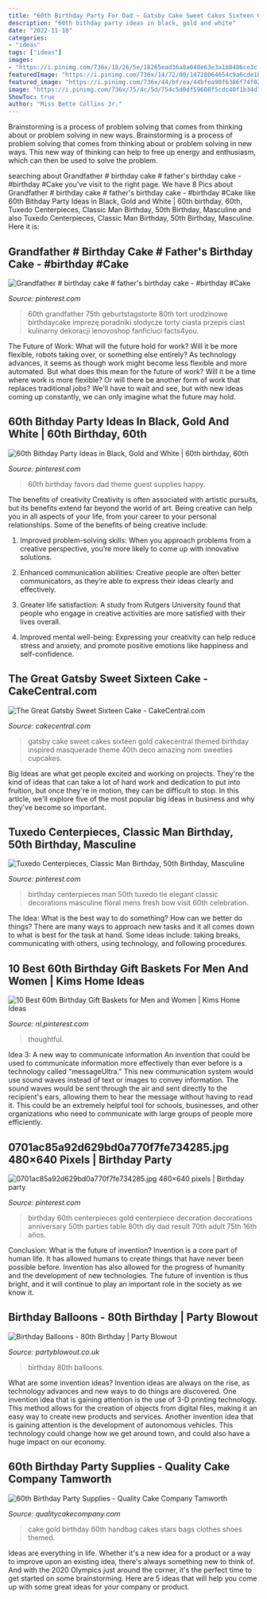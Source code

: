 ```yaml
---
title: "60th Birthday Party For Dad ~ Gatsby Cake Sweet Cakes Sixteen Gold Cakecentral Themed Birthday Inspired Masquerade Theme 40th Deco Amazing Nom Sweeties Cupcakes"
description: "60th bithday party ideas in black, gold and white"
date: "2022-11-10"
categories:
- "ideas"
tags: ["ideas"]
images:
- "https://i.pinimg.com/736x/18/26/5e/18265ead36a8a048e63e3a1b8486ce3c.jpg"
featuredImage: "https://i.pinimg.com/736x/14/72/80/14728064654c9a6cde1b4a2af7d409ef.jpg"
featured_image: "https://i.pinimg.com/736x/44/bf/ea/44bfea90f6386f74f029a980649cc8c0.jpg"
image: "https://i.pinimg.com/736x/75/4c/5d/754c5d0df59608f5cdc40f1b34d799f7.jpg"
ShowToc: true
author: "Miss Bette Collins Jr."
---
```



Brainstorming is a process of problem solving that comes from thinking about or problem solving in new ways.
Brainstorming is a process of problem solving that comes from thinking about or problem solving in new ways. This new way of thinking can help to free up energy and enthusiasm, which can then be used to solve the problem.

	

		
searching about Grandfather # birthday cake # father&#039;s birthday cake - #birthday #Cake you've visit to the right page. We have 8 Pics about Grandfather # birthday cake # father&#039;s birthday cake - #birthday #Cake like 60th Bithday Party Ideas in Black, Gold and White | 60th birthday, 60th, Tuxedo Centerpieces, Classic Man Birthday, 50th Birthday, Masculine and also Tuxedo Centerpieces, Classic Man Birthday, 50th Birthday, Masculine. Here it is:
		
    
## Grandfather # Birthday Cake # Father&#039;s Birthday Cake - #birthday #Cake

<img loading=lazy src="https://i.pinimg.com/736x/44/bf/ea/44bfea90f6386f74f029a980649cc8c0.jpg" onerror="this.onerror=null;this.src='https://tse1.mm.bing.net/th?id=OIP.WSi_uPlwlgTetC0EbVSMyQHaNK&amp;pid=15.1';" alt="Grandfather # birthday cake # father&#039;s birthday cake - #birthday #Cake">

_Source: pinterest.com_

>60th grandfather 75th geburtstagstorte 80th tort urodzinowe birthdaycake imprezę poradniki słodycze torty ciasta przepis ciast kulinarny dekoracji lenovoshop fanficluci facts4you. 

	

The Future of Work: What will the future hold for work? Will it be more flexible, robots taking over, or something else entirely?
As technology advances, it seems as though work might become less flexible and more automated. But what does this mean for the future of work? Will it be a time where work is more flexible? Or will there be another form of work that replaces traditional jobs? We'll have to wait and see, but with new ideas coming up constantly, we can only imagine what the future may hold.

    
## 60th Bithday Party Ideas In Black, Gold And White | 60th Birthday, 60th

<img loading=lazy src="https://i.pinimg.com/736x/75/4c/5d/754c5d0df59608f5cdc40f1b34d799f7.jpg" onerror="this.onerror=null;this.src='https://tse3.mm.bing.net/th?id=OIP.tjxv0H0OV5ZSAgNP7ZimPwHaLH&amp;pid=15.1';" alt="60th Bithday Party Ideas in Black, Gold and White | 60th birthday, 60th">

_Source: pinterest.com_

>60th birthday favors dad theme guest supplies happy. 

	

The benefits of creativity
Creativity is often associated with artistic pursuits, but its benefits extend far beyond the world of art. Being creative can help you in all aspects of your life, from your career to your personal relationships.
Some of the benefits of being creative include:

1. Improved problem-solving skills: When you approach problems from a creative perspective, you’re more likely to come up with innovative solutions.

2. Enhanced communication abilities: Creative people are often better communicators, as they’re able to express their ideas clearly and effectively.

3. Greater life satisfaction: A study from Rutgers University found that people who engage in creative activities are more satisfied with their lives overall.

4. Improved mental well-being: Expressing your creativity can help reduce stress and anxiety, and promote positive emotions like happiness and self-confidence.

    
## The Great Gatsby Sweet Sixteen Cake - CakeCentral.com

<img loading=lazy src="https://cdn001.cakecentral.com/gallery/2015/04/900_EODoVhPJ9U-the-great-gatsby-sweet-sixteen-cake.jpg" onerror="this.onerror=null;this.src='https://tse1.mm.bing.net/th?id=OIP.TTgyw0ve3CIs3C3eg3j9AgHaJ4&amp;pid=15.1';" alt="The Great Gatsby Sweet Sixteen Cake - CakeCentral.com">

_Source: cakecentral.com_

>gatsby cake sweet cakes sixteen gold cakecentral themed birthday inspired masquerade theme 40th deco amazing nom sweeties cupcakes. 

	

Big Ideas are what get people excited and working on projects. They're the kind of ideas that can take a lot of hard work and dedication to put into fruition, but once they're in motion, they can be difficult to stop. In this article, we'll explore five of the most popular big ideas in business and why they've become so important.

    
## Tuxedo Centerpieces, Classic Man Birthday, 50th Birthday, Masculine

<img loading=lazy src="https://i.pinimg.com/736x/18/26/5e/18265ead36a8a048e63e3a1b8486ce3c.jpg" onerror="this.onerror=null;this.src='https://tse1.mm.bing.net/th?id=OIP.SH3t_7bHAo9uM9M4EB_E0gAAAA&amp;pid=15.1';" alt="Tuxedo Centerpieces, Classic Man Birthday, 50th Birthday, Masculine">

_Source: pinterest.com_

>birthday centerpieces man 50th tuxedo tie elegant classic decorations masculine floral mens fresh bow visit 60th celebration. 

	

The Idea: What is the best way to do something?
How can we better do things? There are many ways to approach new tasks and it all comes down to what is best for the task at hand. Some ideas include: taking breaks, communicating with others, using technology, and following procedures.

    
## 10 Best 60th Birthday Gift Baskets For Men And Women | Kims Home Ideas

<img loading=lazy src="https://i.pinimg.com/736x/14/72/80/14728064654c9a6cde1b4a2af7d409ef.jpg" onerror="this.onerror=null;this.src='https://tse4.mm.bing.net/th?id=OIP.N461bHs6B6t2buHeKPRcawHaPT&amp;pid=15.1';" alt="10 Best 60th Birthday Gift Baskets for Men and Women | Kims Home Ideas">

_Source: nl.pinterest.com_

>thoughtful. 

	

Idea 3: A new way to communicate information
An invention that could be used to communicate information more effectively than ever before is a technology called "messageUltra." This new communication system would use sound waves instead of text or images to convey information. The sound waves would be sent through the air and sent directly to the recipient's ears, allowing them to hear the message without having to read it. This could be an extremely helpful tool for schools, businesses, and other organizations who need to communicate with large groups of people more efficiently.

    
## 0701ac85a92d629bd0a770f7fe734285.jpg 480×640 Pixels | Birthday Party

<img loading=lazy src="https://i.pinimg.com/736x/a9/17/0a/a9170a53fbc01870d0a567b7df42f98d.jpg" onerror="this.onerror=null;this.src='https://tse3.mm.bing.net/th?id=OIP.VYwJx5LmiAczIHN5jgcTEwHaJ4&amp;pid=15.1';" alt="0701ac85a92d629bd0a770f7fe734285.jpg 480×640 pixels | Birthday party">

_Source: pinterest.com_

>birthday 60th centerpieces gold centerpiece decoration decorations anniversary 50th parties table 80th diy dad result 70th adult 75th 16th años. 

	

Conclusion: What is the future of invention?
Invention is a core part of human life. It has allowed humans to create things that have never been possible before. Invention has also allowed for the progress of humanity and the development of new technologies. The future of invention is thus bright, and it will continue to play an important role in the society as we know it.

    
## Birthday Balloons - 80th Birthday | Party Blowout

<img loading=lazy src="https://www.partyblowout.co.uk/wp-content/gallery/80th-birthday-1/2016-06-11-17.52.57-1.jpg" onerror="this.onerror=null;this.src='https://tse3.mm.bing.net/th?id=OIP.2XH-E9yEJnJ4DpYh7koEaAAAAA&amp;pid=15.1';" alt="Birthday Balloons - 80th Birthday | Party Blowout">

_Source: partyblowout.co.uk_

>birthday 80th balloons. 

	

What are some invention ideas?
Invention ideas are always on the rise, as technology advances and new ways to do things are discovered. One invention idea that is gaining attention is the use of 3-D printing technology. This method allows for the creation of objects from digital files, making it an easy way to create new products and services. Another invention idea that is gaining attention is the development of autonomous vehicles. This technology could change how we get around town, and could also have a huge impact on our economy.

    
## 60th Birthday Party Supplies - Quality Cake Company Tamworth

<img loading=lazy src="https://w2d8a5y9.stackpathcdn.com/wp-content/uploads/2017/12/handbag-black-gold-stars-1-742x1030.jpg" onerror="this.onerror=null;this.src='https://tse2.mm.bing.net/th?id=OIP.h8X-z4Smvi1NpCDKDaPbuAHaKR&amp;pid=15.1';" alt="60th Birthday Party Supplies - Quality Cake Company Tamworth">

_Source: qualitycakecompany.com_

>cake gold birthday 60th handbag cakes stars bags clothes shoes themed. 

	

Ideas are everything in life. Whether it's a new idea for a product or a way to improve upon an existing idea, there's always something new to think of. And with the 2020 Olympics just around the corner, it's the perfect time to get started on some brainstorming. Here are 5 ideas that will help you come up with some great ideas for your company or product.

